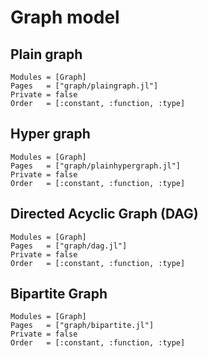 
# Graph model


## Plain graph

```@autodocs
Modules = [Graph]
Pages   = ["graph/plaingraph.jl"]
Private = false
Order   = [:constant, :function, :type]
```


## Hyper graph

```@autodocs
Modules = [Graph]
Pages   = ["graph/plainhypergraph.jl"]
Private = false
Order   = [:constant, :function, :type]
```


## Directed Acyclic Graph (DAG)

```@autodocs
Modules = [Graph]
Pages   = ["graph/dag.jl"]
Private = false
Order   = [:constant, :function, :type]
```


## Bipartite Graph

```@autodocs
Modules = [Graph]
Pages   = ["graph/bipartite.jl"]
Private = false
Order   = [:constant, :function, :type]
```
